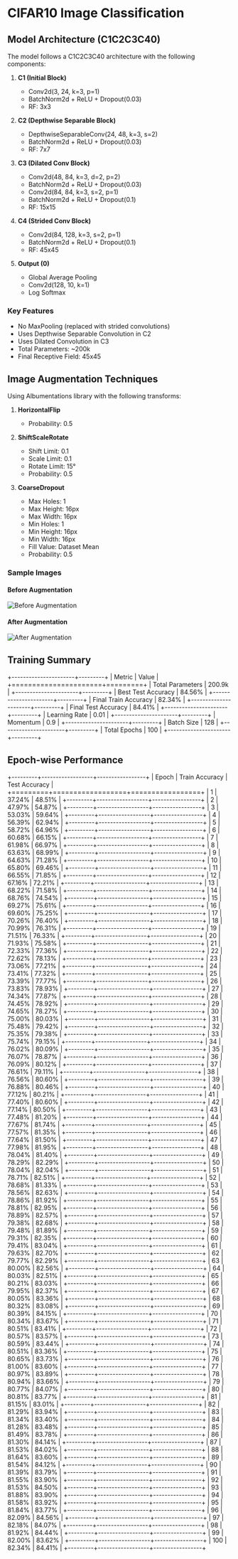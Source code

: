 # CIFAR10 Image Classification

## Model Architecture (C1C2C3C40)

The model follows a C1C2C3C40 architecture with the following components:

1. **C1 (Initial Block)**
   - Conv2d(3, 24, k=3, p=1)
   - BatchNorm2d + ReLU + Dropout(0.03)
   - RF: 3x3

2. **C2 (Depthwise Separable Block)**
   - DepthwiseSeparableConv(24, 48, k=3, s=2)
   - BatchNorm2d + ReLU + Dropout(0.03)
   - RF: 7x7

3. **C3 (Dilated Conv Block)**
   - Conv2d(48, 84, k=3, d=2, p=2)
   - BatchNorm2d + ReLU + Dropout(0.03)
   - Conv2d(84, 84, k=3, s=2, p=1)
   - BatchNorm2d + ReLU + Dropout(0.1)
   - RF: 15x15

4. **C4 (Strided Conv Block)**
   - Conv2d(84, 128, k=3, s=2, p=1)
   - BatchNorm2d + ReLU + Dropout(0.1)
   - RF: 45x45

5. **Output (0)**
   - Global Average Pooling
   - Conv2d(128, 10, k=1)
   - Log Softmax

### Key Features
- No MaxPooling (replaced with strided convolutions)
- Uses Depthwise Separable Convolution in C2
- Uses Dilated Convolution in C3
- Total Parameters: ~200k
- Final Receptive Field: 45x45

## Image Augmentation Techniques

Using Albumentations library with the following transforms:

1. **HorizontalFlip**
   - Probability: 0.5

2. **ShiftScaleRotate**
   - Shift Limit: 0.1
   - Scale Limit: 0.1
   - Rotate Limit: 15°
   - Probability: 0.5

3. **CoarseDropout**
   - Max Holes: 1
   - Max Height: 16px
   - Max Width: 16px
   - Min Holes: 1
   - Min Height: 16px
   - Min Width: 16px
   - Fill Value: Dataset Mean
   - Probability: 0.5

### Sample Images

#### Before Augmentation
![Before Augmentation](cifar10_grid_before_augmentation.png)

#### After Augmentation
![After Augmentation](cifar10_grid_after_augmentation.png)


## Training Summary 
+----------------------+---------+
| Metric               | Value   |
+======================+=========+
| Total Parameters     | 200.9k  |
+----------------------+---------+
| Best Test Accuracy   | 84.56%  |
+----------------------+---------+
| Final Train Accuracy | 82.34%  |
+----------------------+---------+
| Final Test Accuracy  | 84.41%  |
+----------------------+---------+
| Learning Rate        | 0.01    |
+----------------------+---------+
| Momentum             | 0.9     |
+----------------------+---------+
| Batch Size           | 128     |
+----------------------+---------+
| Total Epochs         | 100     |
+----------------------+---------+
## Epoch-wise Performance
+---------+------------------+-----------------+
|   Epoch | Train Accuracy   | Test Accuracy   |
+=========+==================+=================+
|       1 | 37.24%           | 48.51%          |
+---------+------------------+-----------------+
|       2 | 47.97%           | 54.87%          |
+---------+------------------+-----------------+
|       3 | 53.03%           | 59.64%          |
+---------+------------------+-----------------+
|       4 | 56.39%           | 62.94%          |
+---------+------------------+-----------------+
|       5 | 58.72%           | 64.96%          |
+---------+------------------+-----------------+
|       6 | 60.68%           | 66.15%          |
+---------+------------------+-----------------+
|       7 | 61.98%           | 66.97%          |
+---------+------------------+-----------------+
|       8 | 63.63%           | 68.99%          |
+---------+------------------+-----------------+
|       9 | 64.63%           | 71.28%          |
+---------+------------------+-----------------+
|      10 | 65.80%           | 69.46%          |
+---------+------------------+-----------------+
|      11 | 66.55%           | 71.85%          |
+---------+------------------+-----------------+
|      12 | 67.16%           | 72.21%          |
+---------+------------------+-----------------+
|      13 | 68.22%           | 71.58%          |
+---------+------------------+-----------------+
|      14 | 68.76%           | 74.54%          |
+---------+------------------+-----------------+
|      15 | 69.27%           | 75.61%          |
+---------+------------------+-----------------+
|      16 | 69.60%           | 75.25%          |
+---------+------------------+-----------------+
|      17 | 70.26%           | 76.40%          |
+---------+------------------+-----------------+
|      18 | 70.99%           | 76.31%          |
+---------+------------------+-----------------+
|      19 | 71.51%           | 76.33%          |
+---------+------------------+-----------------+
|      20 | 71.93%           | 75.58%          |
+---------+------------------+-----------------+
|      21 | 72.33%           | 77.36%          |
+---------+------------------+-----------------+
|      22 | 72.62%           | 78.13%          |
+---------+------------------+-----------------+
|      23 | 73.06%           | 77.21%          |
+---------+------------------+-----------------+
|      24 | 73.41%           | 77.32%          |
+---------+------------------+-----------------+
|      25 | 73.39%           | 77.77%          |
+---------+------------------+-----------------+
|      26 | 73.83%           | 78.93%          |
+---------+------------------+-----------------+
|      27 | 74.34%           | 77.87%          |
+---------+------------------+-----------------+
|      28 | 74.45%           | 78.92%          |
+---------+------------------+-----------------+
|      29 | 74.65%           | 78.27%          |
+---------+------------------+-----------------+
|      30 | 75.00%           | 80.03%          |
+---------+------------------+-----------------+
|      31 | 75.48%           | 79.42%          |
+---------+------------------+-----------------+
|      32 | 75.35%           | 79.38%          |
+---------+------------------+-----------------+
|      33 | 75.74%           | 79.15%          |
+---------+------------------+-----------------+
|      34 | 76.02%           | 80.09%          |
+---------+------------------+-----------------+
|      35 | 76.07%           | 78.87%          |
+---------+------------------+-----------------+
|      36 | 76.09%           | 80.12%          |
+---------+------------------+-----------------+
|      37 | 76.61%           | 79.11%          |
+---------+------------------+-----------------+
|      38 | 76.56%           | 80.60%          |
+---------+------------------+-----------------+
|      39 | 76.88%           | 80.46%          |
+---------+------------------+-----------------+
|      40 | 77.12%           | 80.21%          |
+---------+------------------+-----------------+
|      41 | 77.40%           | 80.60%          |
+---------+------------------+-----------------+
|      42 | 77.14%           | 80.50%          |
+---------+------------------+-----------------+
|      43 | 77.48%           | 81.20%          |
+---------+------------------+-----------------+
|      44 | 77.67%           | 81.74%          |
+---------+------------------+-----------------+
|      45 | 77.57%           | 81.35%          |
+---------+------------------+-----------------+
|      46 | 77.64%           | 81.50%          |
+---------+------------------+-----------------+
|      47 | 77.98%           | 81.95%          |
+---------+------------------+-----------------+
|      48 | 78.04%           | 81.40%          |
+---------+------------------+-----------------+
|      49 | 78.29%           | 82.29%          |
+---------+------------------+-----------------+
|      50 | 78.04%           | 82.04%          |
+---------+------------------+-----------------+
|      51 | 78.71%           | 82.51%          |
+---------+------------------+-----------------+
|      52 | 78.68%           | 81.33%          |
+---------+------------------+-----------------+
|      53 | 78.56%           | 82.63%          |
+---------+------------------+-----------------+
|      54 | 78.86%           | 81.92%          |
+---------+------------------+-----------------+
|      55 | 78.81%           | 82.95%          |
+---------+------------------+-----------------+
|      56 | 78.89%           | 82.57%          |
+---------+------------------+-----------------+
|      57 | 79.38%           | 82.68%          |
+---------+------------------+-----------------+
|      58 | 79.48%           | 81.89%          |
+---------+------------------+-----------------+
|      59 | 79.31%           | 82.35%          |
+---------+------------------+-----------------+
|      60 | 79.41%           | 83.04%          |
+---------+------------------+-----------------+
|      61 | 79.63%           | 82.70%          |
+---------+------------------+-----------------+
|      62 | 79.77%           | 82.29%          |
+---------+------------------+-----------------+
|      63 | 80.00%           | 82.56%          |
+---------+------------------+-----------------+
|      64 | 80.03%           | 82.51%          |
+---------+------------------+-----------------+
|      65 | 80.21%           | 83.03%          |
+---------+------------------+-----------------+
|      66 | 79.95%           | 82.37%          |
+---------+------------------+-----------------+
|      67 | 80.05%           | 83.36%          |
+---------+------------------+-----------------+
|      68 | 80.32%           | 83.08%          |
+---------+------------------+-----------------+
|      69 | 80.39%           | 84.15%          |
+---------+------------------+-----------------+
|      70 | 80.34%           | 83.67%          |
+---------+------------------+-----------------+
|      71 | 80.51%           | 83.41%          |
+---------+------------------+-----------------+
|      72 | 80.57%           | 83.57%          |
+---------+------------------+-----------------+
|      73 | 80.59%           | 83.44%          |
+---------+------------------+-----------------+
|      74 | 80.51%           | 83.36%          |
+---------+------------------+-----------------+
|      75 | 80.65%           | 83.73%          |
+---------+------------------+-----------------+
|      76 | 81.00%           | 83.60%          |
+---------+------------------+-----------------+
|      77 | 80.97%           | 83.89%          |
+---------+------------------+-----------------+
|      78 | 80.94%           | 83.66%          |
+---------+------------------+-----------------+
|      79 | 80.77%           | 84.07%          |
+---------+------------------+-----------------+
|      80 | 80.81%           | 83.77%          |
+---------+------------------+-----------------+
|      81 | 81.15%           | 83.01%          |
+---------+------------------+-----------------+
|      82 | 81.29%           | 83.94%          |
+---------+------------------+-----------------+
|      83 | 81.34%           | 83.40%          |
+---------+------------------+-----------------+
|      84 | 81.28%           | 83.48%          |
+---------+------------------+-----------------+
|      85 | 81.49%           | 83.78%          |
+---------+------------------+-----------------+
|      86 | 81.30%           | 84.14%          |
+---------+------------------+-----------------+
|      87 | 81.53%           | 84.02%          |
+---------+------------------+-----------------+
|      88 | 81.64%           | 83.60%          |
+---------+------------------+-----------------+
|      89 | 81.54%           | 84.12%          |
+---------+------------------+-----------------+
|      90 | 81.39%           | 83.79%          |
+---------+------------------+-----------------+
|      91 | 81.55%           | 83.90%          |
+---------+------------------+-----------------+
|      92 | 81.53%           | 84.50%          |
+---------+------------------+-----------------+
|      93 | 81.88%           | 83.90%          |
+---------+------------------+-----------------+
|      94 | 81.58%           | 83.92%          |
+---------+------------------+-----------------+
|      95 | 81.84%           | 83.77%          |
+---------+------------------+-----------------+
|      96 | 82.09%           | 84.56%          |
+---------+------------------+-----------------+
|      97 | 82.18%           | 84.07%          |
+---------+------------------+-----------------+
|      98 | 81.92%           | 84.44%          |
+---------+------------------+-----------------+
|      99 | 82.00%           | 83.62%          |
+---------+------------------+-----------------+
|     100 | 82.34%           | 84.41%          |
+---------+------------------+-----------------+
